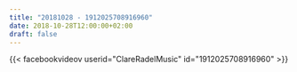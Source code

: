 ```yaml
---
title: "20181028 - 1912025708916960"
date: 2018-10-28T12:00:00+02:00
draft: false
---
```


{{< facebookvideov userid="ClareRadelMusic" id="1912025708916960" >}}